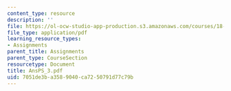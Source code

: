 ```yaml
---
content_type: resource
description: ''
file: https://ol-ocw-studio-app-production.s3.amazonaws.com/courses/18-04-complex-variables-with-applications-fall-1999/7051de3ba3589040ca7250791d77c79b_AnsPS_3.pdf
file_type: application/pdf
learning_resource_types:
- Assignments
parent_title: Assignments
parent_type: CourseSection
resourcetype: Document
title: AnsPS_3.pdf
uid: 7051de3b-a358-9040-ca72-50791d77c79b
---
```

